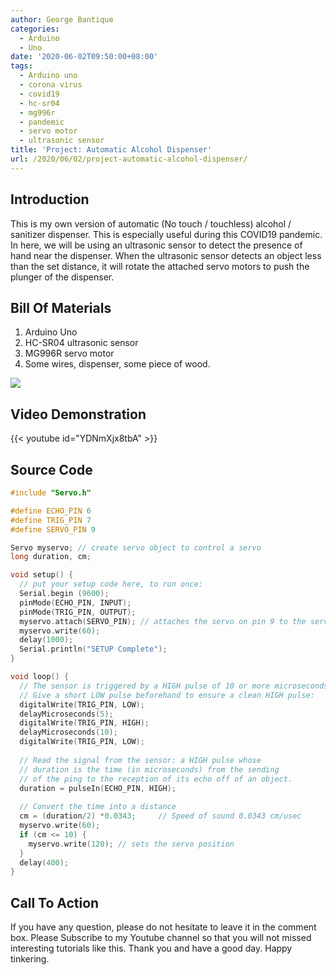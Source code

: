 ```yaml
---
author: George Bantique
categories:
  - Arduino
  - Uno
date: '2020-06-02T09:50:00+08:00'
tags:
  - Arduino uno
  - corona virus
  - covid19
  - hc-sr04
  - mg996r
  - pandemic
  - servo motor
  - ultrasonic sensor
title: 'Project: Automatic Alcohol Dispenser'
url: /2020/06/02/project-automatic-alcohol-dispenser/
---
```


## **Introduction**

This is my own version of automatic (No touch / touchless) alcohol / sanitizer dispenser. This is especially useful during this COVID19 pandemic. In here, we will be using an ultrasonic sensor to detect the presence of hand near the dispenser. When the ultrasonic sensor detects an object less than the set distance, it will rotate the attached servo motors to push the plunger of the dispenser.

## **Bill Of Materials**

1. Arduino Uno
2. HC-SR04 ultrasonic sensor
3. MG996R servo motor
4. Some wires, dispenser, some piece of wood.

![](/images/AlcoholDispenser.png)

## **Video Demonstration**

{{< youtube id="YDNmXjx8tbA" >}}

## **Source Code**

```cpp { lineNos="true" wrap="true" }
#include "Servo.h"

#define ECHO_PIN 6
#define TRIG_PIN 7
#define SERVO_PIN 9

Servo myservo; // create servo object to control a servo
long duration, cm;

void setup() {
  // put your setup code here, to run once:
  Serial.begin (9600);
  pinMode(ECHO_PIN, INPUT);
  pinMode(TRIG_PIN, OUTPUT);
  myservo.attach(SERVO_PIN); // attaches the servo on pin 9 to the servo object
  myservo.write(60);
  delay(1000);
  Serial.println("SETUP Complete");
}

void loop() {
  // The sensor is triggered by a HIGH pulse of 10 or more microseconds.
  // Give a short LOW pulse beforehand to ensure a clean HIGH pulse:
  digitalWrite(TRIG_PIN, LOW);
  delayMicroseconds(5);
  digitalWrite(TRIG_PIN, HIGH);
  delayMicroseconds(10);
  digitalWrite(TRIG_PIN, LOW);
 
  // Read the signal from the sensor: a HIGH pulse whose
  // duration is the time (in microseconds) from the sending
  // of the ping to the reception of its echo off of an object.
  duration = pulseIn(ECHO_PIN, HIGH);
 
  // Convert the time into a distance
  cm = (duration/2) *0.0343;     // Speed of sound 0.0343 cm/usec
  myservo.write(60);
  if (cm <= 10) {
    myservo.write(120); // sets the servo position
  }
  delay(400);
}
```

## **Call To Action**
If you have any question, please do not hesitate to leave it in the comment box.
Please Subscribe to my Youtube channel so that you will not missed interesting tutorials like this.
Thank you and have a good day.
Happy tinkering.
